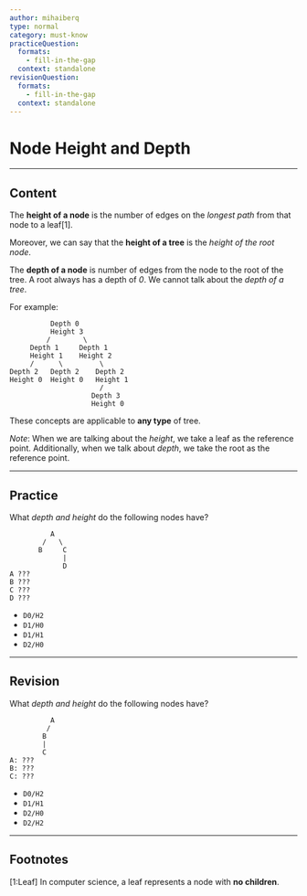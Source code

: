 ```yaml
---
author: mihaiberq
type: normal
category: must-know
practiceQuestion:
  formats:
    - fill-in-the-gap
  context: standalone
revisionQuestion:
  formats:
    - fill-in-the-gap
  context: standalone
---
```


# Node Height and Depth


---

## Content

The **height of a node** is the number of edges on the *longest path* from that node to a leaf[1].

Moreover, we can say that the **height of a tree** is the *height of the root node*.

The **depth of a node** is number of edges from the node to the root of the tree. A root always has a depth of *0*. We cannot talk about the *depth of a tree*.

For example:

```plain-text
          Depth 0
          Height 3
         /        \
     Depth 1     Depth 1
     Height 1    Height 2
     /      \         \
Depth 2   Depth 2    Depth 2
Height 0  Height 0   Height 1
                      /
                    Depth 3
                    Height 0

```

These concepts are applicable to **any type** of tree.

*Note*: When we are talking about the *height*, we take a leaf as the reference point. Additionally, when we talk about *depth*, we take the root as the reference point.


---

## Practice

What *depth and height* do the following nodes have?

```plain-text
          A
        /   \
       B     C
             |
             D
A ???
B ???
C ???
D ???
```

- `D0/H2`
- `D1/H0`
- `D1/H1`
- `D2/H0`


---

## Revision

What *depth and height* do the following nodes have?

```plain-text
          A
         /
        B
        |
        C
A: ???
B: ???
C: ???
```

- `D0/H2`
- `D1/H1`
- `D2/H0`
- `D2/H2`


---

## Footnotes

[1:Leaf]
In computer science, a leaf represents a node with **no children**.
